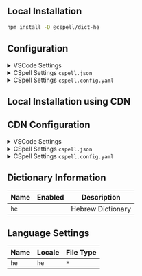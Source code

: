## Local Installation

```sh
npm install -D @cspell/dict-he
```

## Configuration

<details>
<summary>VSCode Settings</summary>

Add the following to your VSCode settings:

**`.vscode/settings.json`**

```jsonc
{
  "cSpell.import": ["@cspell/dict-he/cspell-ext.json"],
  "cSpell.language": "he",
}
```

</details>

<details>
<summary>CSpell Settings <code>cspell.json</code></summary>

**`cspell.json`**

```jsonc
{
  "import": ["@cspell/dict-he/cspell-ext.json"],
  "language": "he",
}
```

</details>

<details>
<summary>CSpell Settings <code>cspell.config.yaml</code></summary>

**`cspell.config.yaml`**

```yaml
import:
  - '@cspell/dict-he/cspell-ext.json'
language: he
```

</details>

## Local Installation using CDN

## CDN Configuration

<details>
<summary>VSCode Settings</summary>

Add the following to your VSCode settings:

**`.vscode/settings.json`**

```jsonc
{
  "cSpell.import": ["https://cdn.jsdelivr.net/npm/@cspell/dict-he/cspell-ext.json"],
  "cSpell.language": "he",
}
```

</details>

<details>
<summary>CSpell Settings <code>cspell.json</code></summary>

**`cspell.json`**

```jsonc
{
  "import": ["https://cdn.jsdelivr.net/npm/@cspell/dict-he/cspell-ext.json"],
  "language": "he",
}
```

</details>

<details>
<summary>CSpell Settings <code>cspell.config.yaml</code></summary>

**`cspell.config.yaml`**

```yaml
import:
  - https://cdn.jsdelivr.net/npm/@cspell/dict-he/cspell-ext.json
language: he
```

</details>

## Dictionary Information

| Name | Enabled | Description       |
| ---- | ------- | ----------------- |
| `he` |         | Hebrew Dictionary |

## Language Settings

| Name | Locale | File Type |
| ---- | ------ | --------- |
| `he` | `he`   | `*`       |
